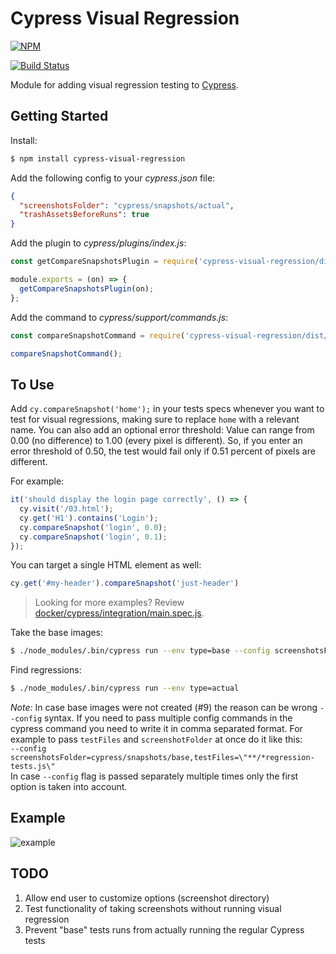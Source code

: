 # Cypress Visual Regression

[![NPM](https://nodei.co/npm/cypress-visual-regression.png)](https://nodei.co/npm/cypress-visual-regression/)

[![Build Status](https://travis-ci.org/mjhea0/cypress-visual-regression.svg?branch=master)](https://travis-ci.org/mjhea0/cypress-visual-regression)

Module for adding visual regression testing to [Cypress](https://www.cypress.io/).

## Getting Started

Install:

```sh
$ npm install cypress-visual-regression
```

Add the following config to your *cypress.json* file:

```json
{
  "screenshotsFolder": "cypress/snapshots/actual",
  "trashAssetsBeforeRuns": true
}
```

Add the plugin to *cypress/plugins/index.js*:

```javascript
const getCompareSnapshotsPlugin = require('cypress-visual-regression/dist/plugin');

module.exports = (on) => {
  getCompareSnapshotsPlugin(on);
};
```

Add the command to *cypress/support/commands.js*:

```javascript
const compareSnapshotCommand = require('cypress-visual-regression/dist/command');

compareSnapshotCommand();
```

## To Use

Add `cy.compareSnapshot('home');` in your tests specs whenever you want to test for visual regressions, making sure to replace `home` with a relevant name. You can also add an optional error threshold: Value can range from 0.00 (no difference) to 1.00 (every pixel is different). So, if you enter an error threshold of 0.50, the test would fail only if 0.51 percent of pixels are different.

For example:

```js
it('should display the login page correctly', () => {
  cy.visit('/03.html');
  cy.get('H1').contains('Login');
  cy.compareSnapshot('login', 0.0);
  cy.compareSnapshot('login', 0.1);
});
```

You can target a single HTML element as well:

```js
cy.get('#my-header').compareSnapshot('just-header')
```

> Looking for more examples? Review [docker/cypress/integration/main.spec.js](https://github.com/mjhea0/cypress-visual-regression/blob/master/docker/cypress/integration/main.spec.js).


Take the base images:

```sh
$ ./node_modules/.bin/cypress run --env type=base --config screenshotsFolder=cypress/snapshots/base
```

Find regressions:

```sh
$ ./node_modules/.bin/cypress run --env type=actual
```

*Note:* In case base images were not created (#9) the reason can be wrong `--config` syntax. If you need to pass multiple config commands in the cypress command you need to write it in comma separated format. For example to pass `testFiles` and `screenshotFolder` at once do it like this:  
`--config screenshotsFolder=cypress/snapshots/base,testFiles=\"**/*regression-tests.js\"`  
In case `--config` flag is passed separately multiple times only the first option is taken into account.

## Example

![example](./cypress-visual-regression.gif)

## TODO

1. Allow end user to customize options (screenshot directory)
1. Test functionality of taking screenshots without running visual regression
1. Prevent "base" tests runs from actually running the regular Cypress tests
